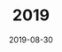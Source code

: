 ---
date: 2019-08-30
featured_image: 220111.jpeg
title: 2019
#type: gallery
sort_by: Name
resources:
- src: 191109.jpg
  title: "\"What makes night within us may leave stars.\""
- src: 191028.jpg
  title: "\"The moment seizes us.\""
- src: 191004.jpg
  title: Mugshot of the Goodest-Boy-in-the-World.
- src: 191002.jpeg
  title: "\"It is just us and, in the firmament above, the light of a billion billion dying stars.\""
- src: 190924.jpg
  title: "\"I embraced a cloud,but when I soared it rained.\""
- src: 190324.jpeg
  title: Vonnegut for the win.
---
